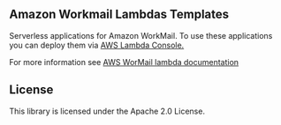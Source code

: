 ## Amazon Workmail Lambdas Templates

Serverless applications for Amazon WorkMail. To use these applications you can deploy them via [AWS Lambda Console.](https://console.aws.amazon.com/lambda/home?region=us-east-1#/create?firstrun=true&tab=serverlessApps)

For more information see [AWS WorMail lambda documentation](https://docs.aws.amazon.com/workmail/latest/adminguide/lambda.html)

## License

This library is licensed under the Apache 2.0 License. 
